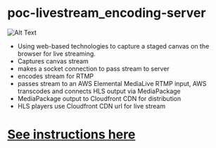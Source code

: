 # poc-livestream_encoding-server

![Alt Text](https://previewpod.com/gifSample.gif)


- Using web-based technologies to capture a staged canvas on the browser for live streaming. 
- Captures canvas stream
- makes a socket connection to pass stream to server
- encodes stream for RTMP
- passes stream to an AWS Elemental MediaLive RTMP input, AWS transcodes and connects HLS output via MediaPackage
- MediaPackage output to Cloudfront CDN for distribution
- HLS players use Cloudfront CDN url for live stream 

# [See instructions here](https://github.com/zkarimi22/poc-livestream-with-CDN)
